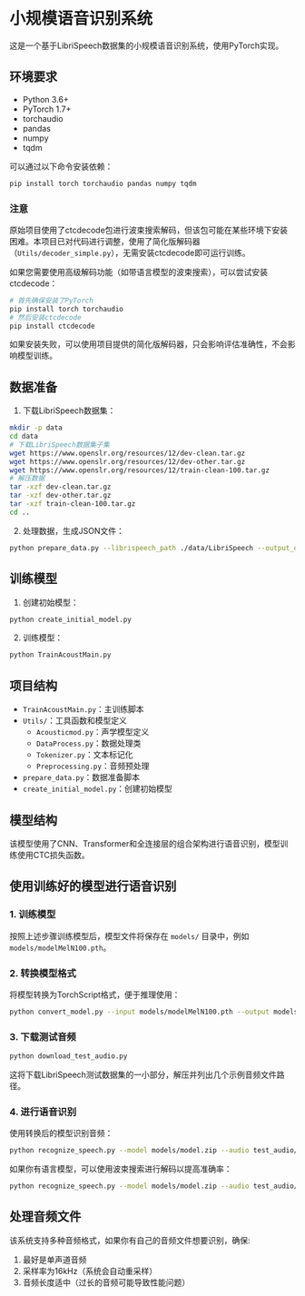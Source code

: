 # 小规模语音识别系统

这是一个基于LibriSpeech数据集的小规模语音识别系统，使用PyTorch实现。

## 环境要求

- Python 3.6+
- PyTorch 1.7+
- torchaudio
- pandas
- numpy
- tqdm

可以通过以下命令安装依赖：

```bash
pip install torch torchaudio pandas numpy tqdm
```

### 注意

原始项目使用了ctcdecode包进行波束搜索解码，但该包可能在某些环境下安装困难。本项目已对代码进行调整，使用了简化版解码器（`Utils/decoder_simple.py`），无需安装ctcdecode即可运行训练。

如果您需要使用高级解码功能（如带语言模型的波束搜索），可以尝试安装ctcdecode：
```bash
# 首先确保安装了PyTorch
pip install torch torchaudio
# 然后安装ctcdecode
pip install ctcdecode
```

如果安装失败，可以使用项目提供的简化版解码器，只会影响评估准确性，不会影响模型训练。

## 数据准备

1. 下载LibriSpeech数据集：

```bash
mkdir -p data
cd data
# 下载LibriSpeech数据集子集
wget https://www.openslr.org/resources/12/dev-clean.tar.gz
wget https://www.openslr.org/resources/12/dev-other.tar.gz
wget https://www.openslr.org/resources/12/train-clean-100.tar.gz
# 解压数据
tar -xzf dev-clean.tar.gz
tar -xzf dev-other.tar.gz
tar -xzf train-clean-100.tar.gz
cd ..
```

2. 处理数据，生成JSON文件：

```bash
python prepare_data.py --librispeech_path ./data/LibriSpeech --output_dir ./data
```

## 训练模型

1. 创建初始模型：

```bash
python create_initial_model.py
```

2. 训练模型：

```bash
python TrainAcoustMain.py
```

## 项目结构

- `TrainAcoustMain.py`：主训练脚本
- `Utils/`：工具函数和模型定义
  - `Acousticmod.py`：声学模型定义
  - `DataProcess.py`：数据处理类
  - `Tokenizer.py`：文本标记化
  - `Preprocessing.py`：音频预处理
- `prepare_data.py`：数据准备脚本
- `create_initial_model.py`：创建初始模型

## 模型结构

该模型使用了CNN、Transformer和全连接层的组合架构进行语音识别，模型训练使用CTC损失函数。

## 使用训练好的模型进行语音识别

### 1. 训练模型

按照上述步骤训练模型后，模型文件将保存在 `models/` 目录中，例如 `models/modelMelN100.pth`。

### 2. 转换模型格式

将模型转换为TorchScript格式，便于推理使用：

```bash
python convert_model.py --input models/modelMelN100.pth --output models/model.zip
```

### 3. 下载测试音频

```bash
python download_test_audio.py
```

这将下载LibriSpeech测试数据集的一小部分，解压并列出几个示例音频文件路径。

### 4. 进行语音识别

使用转换后的模型识别音频：

```bash
python recognize_speech.py --model models/model.zip --audio test_audio/LibriSpeech/test-clean/61/70968/61-70968-0000.flac
```

如果你有语言模型，可以使用波束搜索进行解码以提高准确率：

```bash
python recognize_speech.py --model models/model.zip --audio test_audio/LibriSpeech/test-clean/61/70968/61-70968-0000.flac --beam_search --lm path/to/your/language_model.bin
```

## 处理音频文件
该系统支持多种音频格式，如果你有自己的音频文件想要识别，确保:

1. 最好是单声道音频
2. 采样率为16kHz（系统会自动重采样）
3. 音频长度适中（过长的音频可能导致性能问题）

